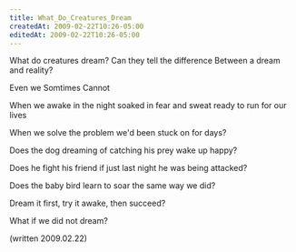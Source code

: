 ```yaml
---
title: What_Do_Creatures_Dream
createdAt: 2009-02-22T10:26-05:00
editedAt: 2009-02-22T10:26-05:00
---
```


  What do creatures dream?
  Can they tell the difference
  Between a dream and reality?

  Even we
  Somtimes
  Cannot

  When we awake in the night
  soaked in fear and sweat
  ready to run for our lives

  When we solve the problem
  we'd been stuck on
  for days?

  Does the dog dreaming
  of catching his prey
  wake up happy?

  Does he fight his friend
  if just last night
  he was being attacked?

  Does the baby bird
  learn to soar
  the same way we did?

  Dream it first,
  try it awake,
  then succeed?

  What if we did not dream?

(written 2009.02.22)


